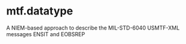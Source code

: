 # mtf.datatype
A NIEM-based approach to describe the MIL-STD-6040 USMTF-XML messages ENSIT and EOBSREP
